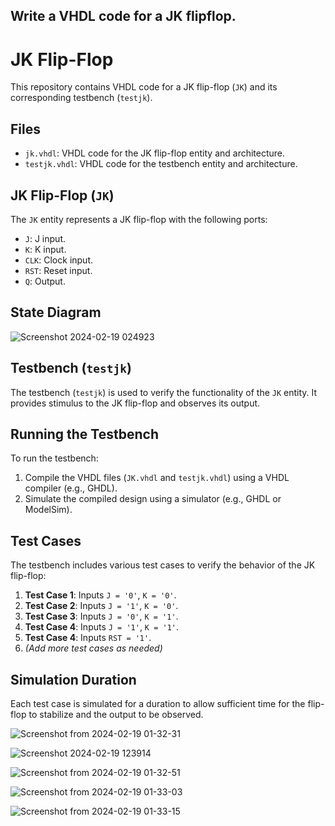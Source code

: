 ## Write a VHDL code for a JK  flipflop.
# JK Flip-Flop

This repository contains VHDL code for a JK flip-flop (`JK`) and its corresponding testbench (`testjk`).

## Files

- `jk.vhdl`: VHDL code for the JK flip-flop entity and architecture.
- `testjk.vhdl`: VHDL code for the testbench entity and architecture.

## JK Flip-Flop (`JK`)

The `JK` entity represents a JK flip-flop with the following ports:

- `J`: J input.
- `K`: K input.
- `CLK`: Clock input.
- `RST`: Reset input.
- `Q`: Output.
## State Diagram
![Screenshot 2024-02-19 024923](https://github.com/airbender117/VHDLxEmbeddedSystem/assets/94094854/35e7d5c1-a7eb-4a10-b745-dc97df854db4)
## Testbench (`testjk`)

The testbench (`testjk`) is used to verify the functionality of the `JK` entity. It provides stimulus to the JK flip-flop and observes its output.

## Running the Testbench

To run the testbench:

1. Compile the VHDL files (`JK.vhdl` and `testjk.vhdl`) using a VHDL compiler (e.g., GHDL).
2. Simulate the compiled design using a simulator (e.g., GHDL or ModelSim).

## Test Cases

The testbench includes various test cases to verify the behavior of the JK flip-flop:

1. **Test Case 1**: Inputs `J = '0'`, `K = '0'`.
2. **Test Case 2**: Inputs `J = '1'`, `K = '0'`.
3. **Test Case 3**: Inputs `J = '0'`, `K = '1'`.
4. **Test Case 4**: Inputs `J = '1'`, `K = '1'`.
5. **Test Case 4**: Inputs `RST = '1'`.
6. *(Add more test cases as needed)*

## Simulation Duration

Each test case is simulated for a duration to allow sufficient time for the flip-flop to stabilize and the output to be observed.



![Screenshot from 2024-02-19 01-32-31](https://github.com/airbender117/VHDLxEmbeddedSystem/assets/94094854/4085c32d-55aa-42aa-9b76-bc9cc6a8eda8)

![Screenshot 2024-02-19 123914](https://github.com/airbender117/VHDLxEmbeddedSystem/assets/94094854/9c2259a8-d37d-4ab1-b166-ce444d72d86f)

![Screenshot from 2024-02-19 01-32-51](https://github.com/airbender117/VHDLxEmbeddedSystem/assets/94094854/7e42fb9a-810b-4a4b-8a86-2d73a9ee8833)

![Screenshot from 2024-02-19 01-33-03](https://github.com/airbender117/VHDLxEmbeddedSystem/assets/94094854/f9d901f1-baa0-412c-9da5-2d59441d5038)

![Screenshot from 2024-02-19 01-33-15](https://github.com/airbender117/VHDLxEmbeddedSystem/assets/94094854/9a5e17a0-b314-4a91-b545-802f35578e0c)
